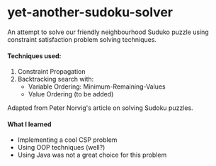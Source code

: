 # yet-another-sudoku-solver

An attempt to solve our friendly neighbourhood Suduko puzzle using constraint satisfaction problem solving techniques.

#### Techniques used:
1. Constraint Propagation
2. Backtracking search with:
    * Variable Ordering: Minimum-Remaining-Values
    * Value Ordering (to be added)
    
Adapted from Peter Norvig's article on solving Sudoku puzzles.

#### What I learned
* Implementing a cool CSP problem
* Using OOP techniques (well?)
* Using Java was not a great choice for this problem